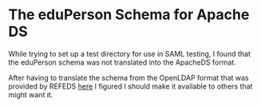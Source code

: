 # The eduPerson Schema for Apache DS
While trying to set up a test directory for use in SAML testing, I found that the eduPerson schema was not translated into the ApacheDS format.

After having to translate the schema from the OpenLDAP format that was provided by REFEDS [here](https://wiki.refeds.org/display/STAN/eduPerson) I figured I should make it available to others that might want it.
